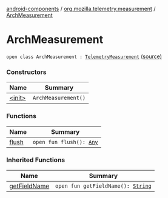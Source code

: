 [android-components](../../index.md) / [org.mozilla.telemetry.measurement](../index.md) / [ArchMeasurement](./index.md)

# ArchMeasurement

`open class ArchMeasurement : `[`TelemetryMeasurement`](../-telemetry-measurement/index.md) [(source)](https://github.com/mozilla-mobile/android-components/blob/master/components/service/telemetry/src/main/java/org/mozilla/telemetry/measurement/ArchMeasurement.java#L12)

### Constructors

| Name | Summary |
|---|---|
| [&lt;init&gt;](-init-.md) | `ArchMeasurement()` |

### Functions

| Name | Summary |
|---|---|
| [flush](flush.md) | `open fun flush(): `[`Any`](https://kotlinlang.org/api/latest/jvm/stdlib/kotlin/-any/index.html) |

### Inherited Functions

| Name | Summary |
|---|---|
| [getFieldName](../-telemetry-measurement/get-field-name.md) | `open fun getFieldName(): `[`String`](https://kotlinlang.org/api/latest/jvm/stdlib/kotlin/-string/index.html) |
